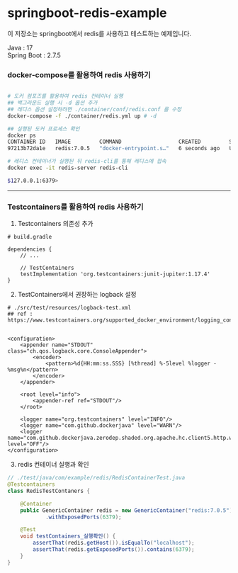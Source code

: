 # springboot-redis-example
이 저장소는 springboot에서 redis를 사용하고 테스트하는 예제입니다.  

Java : 17  
Spring Boot : 2.7.5  

### docker-compose를 활용하여 redis 사용하기
```bash

# 도커 컴포즈를 활용하여 redis 컨테이너 실행
## 백그라운드 실행 시 -d 옵션 추가
## 레디스 옵션 설정하려면 ./container/conf/redis.conf 를 수정
docker-compose -f ./container/redis.yml up # -d

## 실행된 도커 프로세스 확인
docker ps     
CONTAINER ID   IMAGE         COMMAND                  CREATED         STATUS         PORTS                    NAMES
97213b72da1e   redis:7.0.5   "docker-entrypoint.s…"   6 seconds ago   Up 4 seconds   0.0.0.0:6379->6379/tcp   redis-server

# 레디스 컨테이너가 실행된 뒤 redis-cli를 통해 레디스에 접속
docker exec -it redis-server redis-cli

$127.0.0.1:6379>
```

---

### Testcontainers를 활용하여 redis 사용하기

1. Testcontainers 의존성 추가

```
# build.gradle

dependencies {
	// ...
  
	// TestContainers
	testImplementation 'org.testcontainers:junit-jupiter:1.17.4'
}
```

2. TestContainers에서 권장하는 logback 설정

```
# ./src/test/resources/logback-test.xml 
## ref : https://www.testcontainers.org/supported_docker_environment/logging_config/


<configuration>
    <appender name="STDOUT" class="ch.qos.logback.core.ConsoleAppender">
        <encoder>
            <pattern>%d{HH:mm:ss.SSS} [%thread] %-5level %logger - %msg%n</pattern>
        </encoder>
    </appender>

    <root level="info">
        <appender-ref ref="STDOUT"/>
    </root>

    <logger name="org.testcontainers" level="INFO"/>
    <logger name="com.github.dockerjava" level="WARN"/>
    <logger name="com.github.dockerjava.zerodep.shaded.org.apache.hc.client5.http.wire" level="OFF"/>
</configuration>
```

3. redis 컨테이너 실행과 확인

```java
// ./test/java/com/example/redis/RedisContainerTest.java
@Testcontainers
class RedisTestContaners {

	@Container
	public GenericContainer redis = new GenericContainer("redis:7.0.5")
			.withExposedPorts(6379);

	@Test
	void testContainers_실행확인() {
		assertThat(redis.getHost()).isEqualTo("localhost");
		assertThat(redis.getExposedPorts()).contains(6379);
	}
}
```
